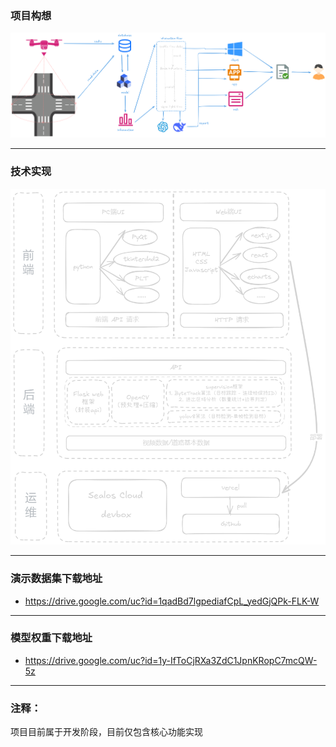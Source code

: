 ### 项目构想
![图片描述](./images/Framework.png)

---

### 技术实现
![图片描述](./images/technology.png)

---

### 演示数据集下载地址
- https://drive.google.com/uc?id=1qadBd7lgpediafCpL_yedGjQPk-FLK-W

---

### 模型权重下载地址
- https://drive.google.com/uc?id=1y-IfToCjRXa3ZdC1JpnKRopC7mcQW-5z

---

### 注释：
项目目前属于开发阶段，目前仅包含核心功能实现


